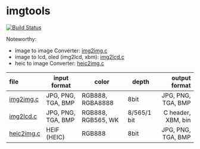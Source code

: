 # imgtools

[![Build Status](https://github.com/KaliAssistant/imgtools/actions/workflows/build.yml/badge.svg)](https://github.com/KaliAssistant/imgtools/actions)

Noteworthy:

* image to image Converter: [img2img.c](./src/img2img.c)
* image to lcd, oled (img2lcd, xbm): [img2lcd.c](./src/img2lcd.c)
* heic to image Converter: [heic2img.c](./src/heic2img.c)

| file                           | input format       | color              | depth       |      output format |
|:-------------------------------|--------------------|--------------------|-------------|-------------------:|
| [img2img.c](./src/img2img.c)   | JPG, PNG, TGA, BMP | RGB888, RGBA8888   | 8bit        | JPG, PNG, TGA, BMP |
| [img2lcd.c](./src/img2lcd.c)   | JPG, PNG, TGA, BMP | RGB888, RGB565, WK | 8/565/1 bit | C header, XBM, bin |
| [heic2img.c](./src/heic2img.c) | HEIF (HEIC)        | RGB888             | 8bit        | JPG, PNG, TGA, BMP |

